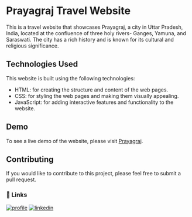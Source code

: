 # Prayagraj Travel Website

This is a travel website that showcases Prayagraj, a city in Uttar Pradesh, India, located at the confluence of three holy rivers- Ganges, Yamuna, and Saraswati. The city has a rich history and is known for its cultural and religious significance.

## Technologies Used

This website is built using the following technologies:

- HTML: for creating the structure and content of the web pages.
- CSS: for styling the web pages and making them visually appealing.
- JavaScript: for adding interactive features and functionality to the website.

## Demo

To see a live demo of the website, please visit [Prayagraj](https://arvindchauhan1.github.io/prayagraj-travel/).

## Contributing

If you would like to contribute to this project, please feel free to submit a pull request.


### 🔗 Links
[![profile](https://img.shields.io/badge/my_portfolio-000?style=for-the-badge&logo=ko-fi&logoColor=white)](https://github.com/ArvindChauhan1)
[![linkedin](https://img.shields.io/badge/linkedin-0A66C2?style=for-the-badge&logo=linkedin&logoColor=white)](https://www.linkedin.com/in/arvindchauhan1//)

